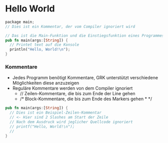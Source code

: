 # Hello World

```rust
package main;
// Dies ist ein Kommentar, der vom Compiler ignoriert wird

// Das ist die Main-Funktion und die Einstiegsfunktion eines Programmes
pub fn main(args:[String]) {
  // Printet text auf die Konsole
  println("Hello, World!\n");  
}

```


### Kommentare
- Jedes Programm benötigt Kommentare, GRK unterstützt verschiedene Möglichkeiten diese anzuzeigen
- Reguläre Kommentare werden von dem Compiler ignoriert
	- // Zeilen-Kommentare, die bis zum Ende der Line gehen
	- /* Block-Kommentare, die bis zum Ende des Markers gehen \* */

```rust
pub fn main(args:[String]) {
  // Dies ist ein Beispiel-Zeilen-Kommentar
  // <- Hier sind 2 Slashes am Start der Zeile
  // Nach dem Ausdruck wird jeglicher Quellcode ignoriert
  // printf("Hello, World!\n");  
  // 
}

```

